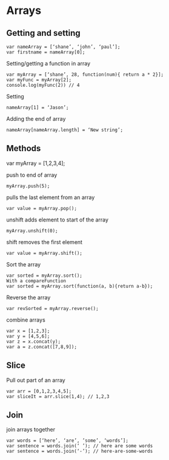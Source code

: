 # Arrays

## Getting and setting

	var nameArray = [‘shane’, ‘john’, ‘paul’];
	var firstname = nameArray[0];

Setting/getting a function in array

	var myArray = [‘shane’, 28, function(num){ return a * 2}];
	var myFunc = myArray[2];
	console.log(myFunc(2)) // 4

Setting

	nameArray[1] = ‘Jason’;

Adding the end of array

	nameArray[nameArray.length] = ‘New string’;

## Methods

var myArray = [1,2,3,4];

push to end of array
	
	myArray.push(5);

pulls the last element from an array

	var value = myArray.pop();

unshift adds element to start of the array
	
	myArray.unshift(0);

shift removes the first element

	var value = myArray.shift();

Sort the array

	var sorted = myArray.sort();
	With a compareFunction
	var sorted = myArray.sort(function(a, b){return a-b});

Reverse the array

	var revSorted = myArray.reverse();

combine arrays

	var x = [1,2,3];
	var y = [4,5,6];
	var z = x.concat(y);
	var a = z.concat([7,8,9]);

## Slice

Pull out part of an array

	var arr = [0,1,2,3,4,5];
	var sliceIt = arr.slice(1,4); // 1,2,3

## Join

join arrays together

	var words = [‘here’, ‘are’, ’some’, ‘words’];
	var sentence = words.join(‘ ’); // here are some words
	var sentence = words.join(‘-’); // here-are-some-words